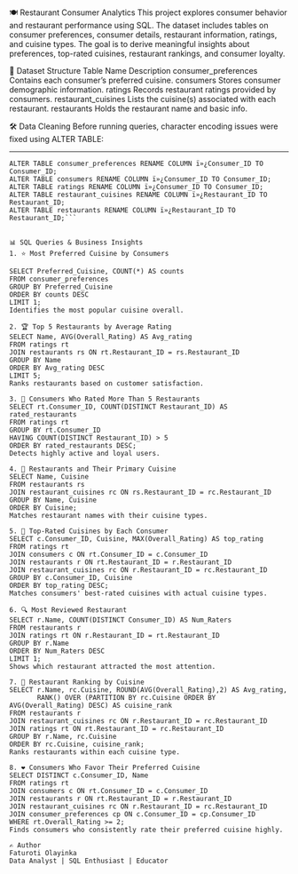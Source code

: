 🍽️ Restaurant Consumer Analytics
This project explores consumer behavior and restaurant performance using SQL. The dataset includes tables on consumer preferences, consumer details, restaurant information, ratings, and cuisine types. The goal is to derive meaningful insights about preferences, top-rated cuisines, restaurant rankings, and consumer loyalty.

📂 Dataset Structure
Table Name	Description
consumer_preferences	Contains each consumer’s preferred cuisine.
consumers	Stores consumer demographic information.
ratings	Records restaurant ratings provided by consumers.
restaurant_cuisines	Lists the cuisine(s) associated with each restaurant.
restaurants	Holds the restaurant name and basic info.

🛠️ Data Cleaning
Before running queries, character encoding issues were fixed using ALTER TABLE:

--- 
``` Fixing misencoded column names
ALTER TABLE consumer_preferences RENAME COLUMN ï»¿Consumer_ID TO Consumer_ID;
ALTER TABLE consumers RENAME COLUMN ï»¿Consumer_ID TO Consumer_ID;
ALTER TABLE ratings RENAME COLUMN ï»¿Consumer_ID TO Consumer_ID;
ALTER TABLE restaurant_cuisines RENAME COLUMN ï»¿Restaurant_ID TO Restaurant_ID;
ALTER TABLE restaurants RENAME COLUMN ï»¿Restaurant_ID TO Restaurant_ID;```


📊 SQL Queries & Business Insights
1. ⭐ Most Preferred Cuisine by Consumers
 
SELECT Preferred_Cuisine, COUNT(*) AS counts
FROM consumer_preferences
GROUP BY Preferred_Cuisine
ORDER BY counts DESC
LIMIT 1;
Identifies the most popular cuisine overall.

2. 🏆 Top 5 Restaurants by Average Rating
SELECT Name, AVG(Overall_Rating) AS Avg_rating
FROM ratings rt
JOIN restaurants rs ON rt.Restaurant_ID = rs.Restaurant_ID
GROUP BY Name
ORDER BY Avg_rating DESC
LIMIT 5;
Ranks restaurants based on customer satisfaction.

3. 👥 Consumers Who Rated More Than 5 Restaurants
SELECT rt.Consumer_ID, COUNT(DISTINCT Restaurant_ID) AS rated_restaurants
FROM ratings rt
GROUP BY rt.Consumer_ID
HAVING COUNT(DISTINCT Restaurant_ID) > 5
ORDER BY rated_restaurants DESC;
Detects highly active and loyal users.

4. 🍛 Restaurants and Their Primary Cuisine
SELECT Name, Cuisine
FROM restaurants rs
JOIN restaurant_cuisines rc ON rs.Restaurant_ID = rc.Restaurant_ID
GROUP BY Name, Cuisine
ORDER BY Cuisine;
Matches restaurant names with their cuisine types.

5. 🧠 Top-Rated Cuisines by Each Consumer
SELECT c.Consumer_ID, Cuisine, MAX(Overall_Rating) AS top_rating
FROM ratings rt
JOIN consumers c ON rt.Consumer_ID = c.Consumer_ID
JOIN restaurants r ON rt.Restaurant_ID = r.Restaurant_ID
JOIN restaurant_cuisines rc ON r.Restaurant_ID = rc.Restaurant_ID
GROUP BY c.Consumer_ID, Cuisine
ORDER BY top_rating DESC;
Matches consumers' best-rated cuisines with actual cuisine types.

6. 🔍 Most Reviewed Restaurant
SELECT r.Name, COUNT(DISTINCT Consumer_ID) AS Num_Raters
FROM restaurants r
JOIN ratings rt ON r.Restaurant_ID = rt.Restaurant_ID
GROUP BY r.Name
ORDER BY Num_Raters DESC
LIMIT 1;
Shows which restaurant attracted the most attention.

7. 🥇 Restaurant Ranking by Cuisine
SELECT r.Name, rc.Cuisine, ROUND(AVG(Overall_Rating),2) AS Avg_rating,
       RANK() OVER (PARTITION BY rc.Cuisine ORDER BY AVG(Overall_Rating) DESC) AS cuisine_rank
FROM restaurants r
JOIN restaurant_cuisines rc ON r.Restaurant_ID = rc.Restaurant_ID
JOIN ratings rt ON rt.Restaurant_ID = rc.Restaurant_ID
GROUP BY r.Name, rc.Cuisine
ORDER BY rc.Cuisine, cuisine_rank;
Ranks restaurants within each cuisine type.

8. ❤️ Consumers Who Favor Their Preferred Cuisine
SELECT DISTINCT c.Consumer_ID, Name
FROM ratings rt
JOIN consumers c ON rt.Consumer_ID = c.Consumer_ID
JOIN restaurants r ON rt.Restaurant_ID = r.Restaurant_ID
JOIN restaurant_cuisines rc ON r.Restaurant_ID = rc.Restaurant_ID
JOIN consumer_preferences cp ON c.Consumer_ID = cp.Consumer_ID
WHERE rt.Overall_Rating >= 2;
Finds consumers who consistently rate their preferred cuisine highly.

✍️ Author
Faturoti Olayinka
Data Analyst | SQL Enthusiast | Educator
